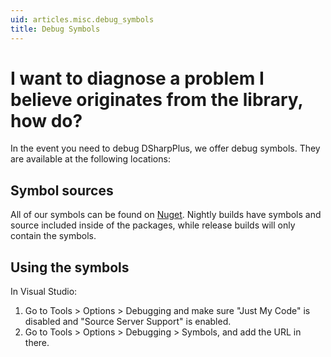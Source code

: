 ```yaml
---
uid: articles.misc.debug_symbols
title: Debug Symbols
---
```


# I want to diagnose a problem I believe originates from the library, how do?
In the event you need to debug DSharpPlus, we offer debug symbols. They are available at the following locations:

## Symbol sources
All of our symbols can be found on [Nuget](https://www.nuget.org/packages/DSharpPlus/). Nightly builds have symbols and source included inside of the packages, while release builds will only contain the symbols.

## Using the symbols
In Visual Studio:
1. Go to Tools > Options > Debugging and make sure "Just My Code" is disabled and "Source Server Support" is enabled.
2. Go to Tools > Options > Debugging > Symbols, and add the URL in there.
